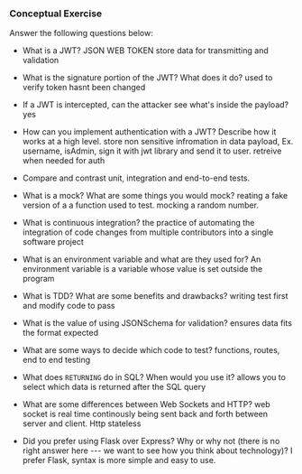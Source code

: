 ### Conceptual Exercise

Answer the following questions below:

- What is a JWT?
  JSON WEB TOKEN store data for transmitting and validation


- What is the signature portion of the JWT?  What does it do?
  used to verify token hasnt been changed 

- If a JWT is intercepted, can the attacker see what's inside the payload?
  yes

- How can you implement authentication with a JWT?  Describe how it works at a high level.
  store non sensitive infromation in data payload, Ex. username, isAdmin, sign it with jwt library and send it to user. retreive when needed for auth
- Compare and contrast unit, integration and end-to-end tests.

- What is a mock? What are some things you would mock?
  reating a fake version of a a function used to test. mocking a random number.

- What is continuous integration?
   the practice of automating the integration of code changes from multiple contributors into a single software project

- What is an environment variable and what are they used for?
   An environment variable is a variable whose value is set outside the program

- What is TDD? What are some benefits and drawbacks?
  writing test first and modify code to pass

- What is the value of using JSONSchema for validation?
  ensures data fits the format expected

- What are some ways to decide which code to test?
  functions, routes, end to end testing

- What does `RETURNING` do in SQL? When would you use it?
  allows you to select which data is returned after the SQL query

- What are some differences between Web Sockets and HTTP?
  web socket is real time continously being sent back and forth between server and client. Http stateless
  
- Did you prefer using Flask over Express? Why or why not (there is no right
  answer here --- we want to see how you think about technology)?
  I prefer Flask, syntax is more simple and easy to use. 